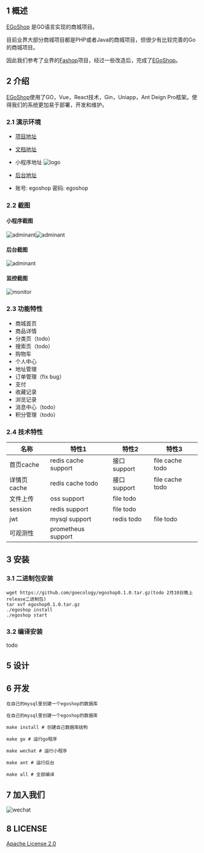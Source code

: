 ## 1 概述

[EGoShop](https://github.com/goecology/egoshop) 是GO语言实现的商城项目。

目前业界大部分商城项目都是PHP或者Java的商城项目，但很少有比较完善的Go的商城项目。

因此我们参考了业界的[Fashop](https://github.com/mojisrc/fashop)项目，经过一些改造后，完成了[EGoShop](https://github.com/mojisrc/fashop)。

## 2 介绍

[EGoShop](https://github.com/goecology/egoshop)使用了GO，Vue，React技术，Gin，Uniapp，Ant Deign Pro框架。使得我们的系统更加易于部署，开发和维护。

### 2.1 演示环境

* [项目地址](https://github.com/goecology/egoshop)

* [文档地址](http://doc.egoshop.questionfans.com/)
* 小程序地址
  ![logo](../static/wechatmini_small.jpg)
* [后台地址](https://egoshop.questionfans.com) 
* 账号: egoshop 密码: egoshop

### 2.2 截图

#### 小程序截图

![adminant](../static/miniwechat1.png)![adminant](../static/miniwechat2.png)

#### 后台截图

![adminant](../static/adminant.png)

#### 监控截图

![monitor](../static/monitor.png)

### 2.3 功能特性

* 商城首页
* 商品详情
* 分类页（todo）
* 搜索页（todo）
* 购物车
* 个人中心
* 地址管理
* 订单管理（fix bug）
* 支付
* 收藏记录
* 浏览记录
* 消息中心（todo）
* 积分管理（todo）

### 2.4 技术特性

| 名称        | 特性1               | 特性2        | 特性3           |
| ----------- | ------------------- | ------------ | --------------- |
| 首页cache   | redis cache support | 接口 support | file cache todo |
| 详情页cache | redis cache todo    | 接口 support | file cache todo |
| 文件上传    | oss support         | file todo    |                 |
| session     | redis support       | file todo    |                 |
| jwt         | mysql support       | redis todo   | file todo       |
| 可观测性    | prometheus support  |              |                 |

## 3 安装

### 3.1 二进制包安装

```
wget https://github.com/goecology/egoshop0.1.0.tar.gz(todo 2月10日晚上release二进制包)
tar xvf egoshop0.1.0.tar.gz
./egoshop install
./egoshop start
```

### 3.2  编译安装

todo

## 5 设计

## 6 开发

```
在自己的mysql里创建一个egoshop的数据库

在自己的mysql里创建一个egoshop的数据库

make install # 创建自己数据库结构

make go # 运行go程序

make wechat # 运行小程序

make ant # 运行后台

make all # 全部编译
```

## 7 加入我们

![wechat](../static/wechat.jpg)

## 8 LICENSE

[Apache License 2.0](https://github.com/goecology/egoshop/blob/master/LICENSE)
